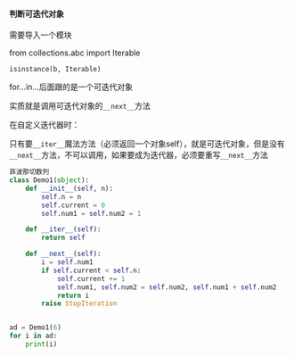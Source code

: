 #### 判断可迭代对象

需要导入一个模块

from collections.abc import Iterable

```
isinstance(b, Iterable)
```

for...in...后面跟的是一个可迭代对象

实质就是调用可迭代对象的`__next__`方法

在自定义迭代器时：

只有要`__iter__`魔法方法（必须返回一个对象self），就是可迭代对象，但是没有`__next__`方法，不可以调用，如果要成为迭代器，必须要重写`__next__`方法

```python
菲波那切数列
class Demo1(object):
    def __init__(self, n):
        self.n = n
        self.current = 0
        self.num1 = self.num2 = 1

    def __iter__(self):
        return self

    def __next__(self):
        i = self.num1
        if self.current < self.n:
            self.current += 1
            self.num1, self.num2 = self.num2, self.num1 + self.num2
            return i
        raise StopIteration


ad = Demo1(6)
for i in ad:
    print(i)
```

